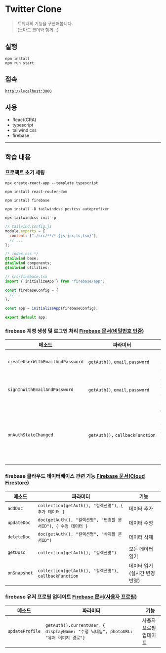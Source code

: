 # Twitter Clone

> 트위터의 기능을 구현해봅니다.  
>  (노마드 코더와 함께...)

## 실행

```shell
npm install
npm run start
```

## 접속

[`http://localhost:3000`](http://localhost:3000)

## 사용

- React(CRA)
- typescript
- tailwind css
- firebase

---

## 학습 내용

### 프로젝트 초기 세팅

```shell
npx create-react-app --template typescript

npm install react-router-dom

npm install firebase

npm install -D tailwindcss postcss autoprefixer

npx tailwindcss init -p
```

```javascript
// tailwind.config.js
module.exports = {
  content: ["./src/**/*.{js,jsx,ts,tsx}"],
  // ...
};
```

```css
/* index.css */
@tailwind base;
@tailwind components;
@tailwind utilities;
```

```javascript
// src/firebase.tsx
import { initializeApp } from "firebase/app";

const firebaseConfig = {
  //...
};

const app = initializeApp(firebaseConfig);

export default app;
```

### firebase 계정 생성 및 로그인 처리 [Firebase 문서(비밀번호 인증)](https://firebase.google.com/docs/auth/web/password-auth)

| 메소드                           | 파라미터                                   | 기능                                  |
| -------------------------------- | ------------------------------------------ | ------------------------------------- |
| `createUserWithEmailAndPassword` | `getAuth()`,&nbsp;`email`,&nbsp;`password` | 신규 계정 생성                        |
| `signInWithEmailAndPassword`     | `getAuth()`,&nbsp;`email`,&nbsp;`password` | 사용자 로그인 처리                    |
| `onAuthStateChanged`             | `getAuth(),`&nbsp;`callbackFunction`       | Auth 객체 관찰자 설정(Auth 변화 감지) |

### firebase 클라우드 데이터베이스 관련 기능 [Firebase 문서(Cloud Firestore)](https://firebase.google.com/docs/firestore)

| 메소드       | 파라미터                                                               | 기능                          |
| ------------ | ---------------------------------------------------------------------- | ----------------------------- |
| `addDoc`     | `collection(getAuth(), "컬렉션명")`,&nbsp; `{ 추가 데이터 }`           | 데이터 추가                   |
| `updateDoc`  | `doc(getAuth(), "컬렉션명", "변경할 문서ID")`,&nbsp; `{ 수정 데이터 }` | 데이터 수정                   |
| `deleteDoc`  | `doc(getAuth(), "컬렉션명", "삭제할 문서ID")`                          | 데이터 삭제                   |
| `getDosc`    | `collection(getAuth(), "컬렉션명")`                                    | 모든 데이터 읽기              |
| `onSnapshot` | `collection(getAuth(), "컬렉션명")`,&nbsp; `callbackFunction`          | 데이터 읽기(실시간 변경 반영) |

### firebase 유저 프로필 업데이트 [Firebase 문서(사용자 프로필)](https://firebase.google.com/docs/auth/web/manage-users)

| 메소드          | 파라미터                                                                                     | 기능                   |
| --------------- | -------------------------------------------------------------------------------------------- | ---------------------- |
| `updateProfile` | `getAuth().currentUser`,&nbsp; `{ displayName: "수정 닉네임", photoURL: "유저 이미지 경로"}` | 사용자 프로필 업데이트 |
